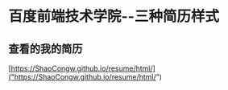 # 百度前端技术学院--三种简历样式
## 查看的我的简历
[https://ShaoCongw.github.io/resume/html/]("https://ShaoCongw.github.io/resume/html/")
